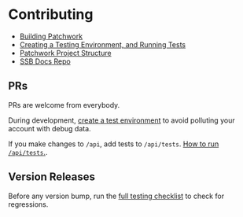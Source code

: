 # Contributing

- [Building Patchwork](./docs/BUILDING.md)
- [Creating a Testing Environment, and Running Tests](./docs/TESTING.md)
- [Patchwork Project Structure](./docs/PROJECT-STRUCTURE.md)
- [SSB Docs Repo](https://github.com/ssbc/docs)

## PRs

PRs are welcome from everybody.

During development, [create a test environment](./docs/TESTING.md#test-environment) to avoid polluting your account with debug data.

If you make changes to `/api`, add tests to `/api/tests`. [How to run `/api/tests`.](./docs/TESTING.md#api-tests).

## Version Releases

Before any version bump, run the [full testing checklist](./docs/TESTING.md) to check for regressions.